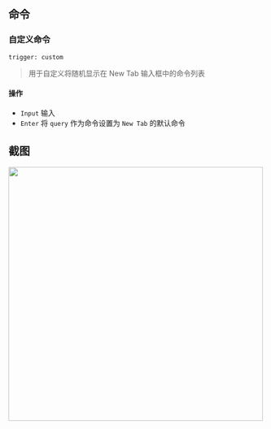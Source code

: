 ## 命令
### 自定义命令
`trigger: custom`
> 用于自定义将随机显示在 New Tab 输入框中的命令列表

#### 操作
- `Input` 输入
- `Enter` 将 `query` 作为命令设置为 `New Tab` 的默认命令

## 截图
<img src="https://i.imgur.com/mUaVmok.png" width="500">
